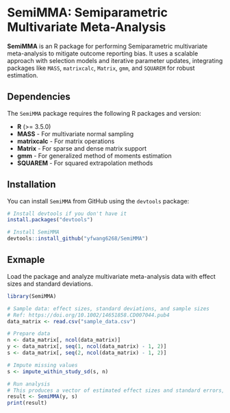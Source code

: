 # SemiMMA: Semiparametric Multivariate Meta-Analysis

**SemiMMA** is an R package for performing Semiparametric multivariate meta-analysis to mitigate outcome reporting bias. It uses a scalable approach with selection models and iterative parameter updates, integrating packages like `MASS`, `matrixcalc`, `Matrix`, `gmm`, and `SQUAREM` for robust estimation.

## Dependencies

The `SemiMMA` package requires the following R packages and version:

- **R** (>= 3.5.0)
- **MASS** - For multivariate normal sampling
- **matrixcalc** - For matrix operations
- **Matrix** - For sparse and dense matrix support
- **gmm** - For generalized method of moments estimation
- **SQUAREM** - For squared extrapolation methods

## Installation

You can install `SemiMMA` from GitHub using the `devtools` package:

```R
# Install devtools if you don't have it
install.packages("devtools")

# Install SemiMMA
devtools::install_github("yfwang6268/SemiMMA")
```

## Exmaple

Load the package and analyze multivariate meta-analysis data with effect sizes and standard deviations.

```R
library(SemiMMA)

# Sample data: effect sizes, standard deviations, and sample sizes
# Ref: https://doi.org/10.1002/14651858.CD007044.pub4
data_matrix <- read.csv("sample_data.csv")

# Prepare data
n <- data_matrix[, ncol(data_matrix)]
y <- data_matrix[, seq(1, ncol(data_matrix) - 1, 2)]
s <- data_matrix[, seq(2, ncol(data_matrix) - 1, 2)]

# Impute missing values
s <- impute_within_study_sd(s, n)

# Run analysis
# This produces a vector of estimated effect sizes and standard errors,
result <- SemiMMA(y, s)
print(result)
```




